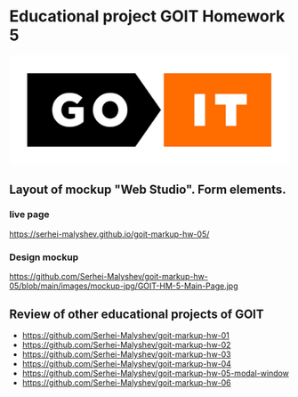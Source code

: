 # Educational project GOIT Homework 5

<div align="center">
	<img src="https://raw.githubusercontent.com/Serhei-Malyshev/goit-markup-hw-04/main/images/github-readme/goit-logo-596.png" width="596"/>
</div>

## Layout of mockup "Web Studio". Form elements. 

### live page

https://serhei-malyshev.github.io/goit-markup-hw-05/

### Design mockup

https://github.com/Serhei-Malyshev/goit-markup-hw-05/blob/main/images/mockup-jpg/GOIT-HM-5-Main-Page.jpg

## Review of other educational projects of GOIT

* https://github.com/Serhei-Malyshev/goit-markup-hw-01
* https://github.com/Serhei-Malyshev/goit-markup-hw-02
* https://github.com/Serhei-Malyshev/goit-markup-hw-03
* https://github.com/Serhei-Malyshev/goit-markup-hw-04
* https://github.com/Serhei-Malyshev/goit-markup-hw-05-modal-window
* https://github.com/Serhei-Malyshev/goit-markup-hw-06
